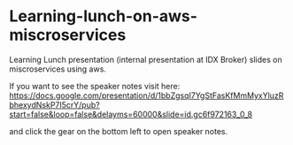 # Learning-lunch-on-aws-miscroservices

Learning Lunch presentation (internal presentation at IDX Broker) slides on miscroservices using aws.

If you want to see the speaker notes visit here: https://docs.google.com/presentation/d/1bbZgsqI7YgStFasKfMmMyxYluzRbhexydNskP7I5crY/pub?start=false&loop=false&delayms=60000&slide=id.gc6f972163_0_8

and click the gear on the bottom left to open speaker notes.
